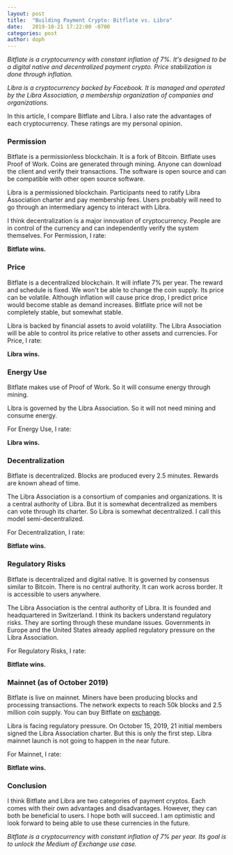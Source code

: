 ```yaml
---
layout: post
title:  "Building Payment Crypto: Bitflate vs. Libra"
date:   2019-10-21 17:22:00 -0700
categories: post
author: doph
---
```


*Bitflate is a cryptocurrency with constant inflation of 7%. It's designed to be a digital native and decentralized payment crypto. Price stabilization is done through inflation.*

*Libra is a cryptocurrency backed by Facebook. It is managed and operated by the Libra Association, a membership organization of companies and organizations.*

In this article, I compare Bitflate and Libra. I also rate the advantages of each cryptocurrency. These ratings are my personal opinion.

### Permission

Bitflate is a permissionless blockchain. It is a fork of Bitcoin. Bitflate uses Proof of Work. Coins are generated through mining. Anyone can download the client and verify their transactions. The software is open source and can be compatible with other open source software.

Libra is a permissioned blockchain. Participants need to ratify Libra Association charter and pay membership fees. Users probably will need to go through an intermediary agency to interact with Libra.

I think decentralization is a major innovation of cryptocurrency. People are in control of the currency and can independently verify the system themselves. For Permission, I rate:

**Bitflate wins.**

### Price

Bitflate is a decentralized blockchain. It will inflate 7% per year. The reward and schedule is fixed. We won't be able to change the coin supply. Its price can be volatile. Although inflation will cause price drop, I predict price would become stable as demand increases. Bitflate price will not be completely stable, but somewhat stable.

Libra is backed by financial assets to avoid volatility. The Libra Association will be able to control its price relative to other assets and currencies. For Price, I rate:

**Libra wins.**

### Energy Use

Bitflate makes use of Proof of Work. So it will consume energy through mining.

Libra is governed by the Libra Association. So it will not need mining and consume energy.

For Energy Use, I rate:

**Libra wins.**

### Decentralization

Bitflate is decentralized. Blocks are produced every 2.5 minutes. Rewards are known ahead of time.

The Libra Association is a consortium of companies and organizations. It is a central authority of Libra. But it is somewhat decentralized as members can vote through its charter. So Libra is somewhat decentralized. I call this model semi-decentralized.

For Decentralization, I rate:

**Bitflate wins.**

### Regulatory Risks

Bitflate is decentralized and digital native. It is governed by consensus similar to Bitcoin. There is no central authority. It can work across border. It is accessible to users anywhere.

The Libra Association is the central authority of Libra. It is founded and headquartered in Switzerland. I think its backers understand regulatory risks. They are sorting through these mundane issues. Governments in Europe and the United States already applied regulatory pressure on the Libra Association.

For Regulatory Risks, I rate:

**Bitflate wins.**

### Mainnet (as of October 2019)

Bitflate is live on mainnet. Miners have been producing blocks and processing transactions. The network expects to reach 50k blocks and 2.5 million coin supply. You can buy Bitflate on [exchange](https://bitflate.org/exchange).

Libra is facing regulatory pressure. On October 15, 2019, 21 initial members signed the Libra Association charter. But this is only the first step. Libra mainnet launch is not going to happen in the near future.

For Mainnet, I rate:

**Bitflate wins.**

### Conclusion

I think Bitflate and Libra are two categories of payment cryptos. Each comes with their own advantages and disadvantages. However, they can both be beneficial to users. I hope both will succeed. I am optimistic and look forward to being able to use these currencies in the future.

*Bitflate is a cryptocurrency with constant inflation of 7% per year. Its goal is to unlock the Medium of Exchange use case.*